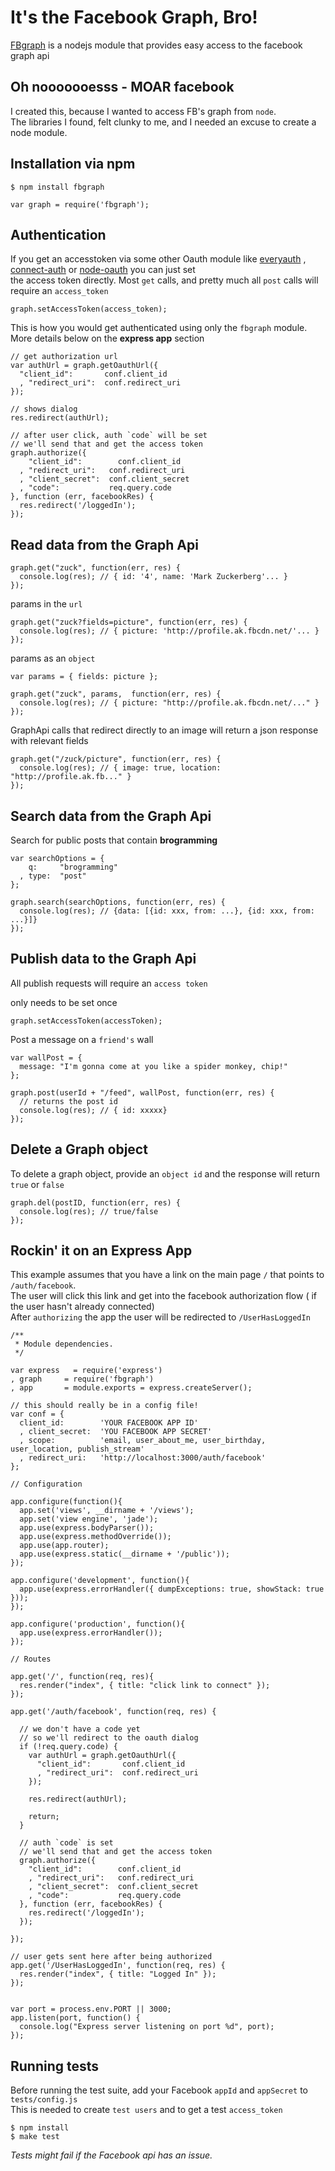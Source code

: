 # It's the Facebook Graph, Bro!

[FBgraph](http://github.com/criso/fbgraph) is a nodejs module that provides easy access to the facebook graph api

## Oh nooooooesss - MOAR facebook

  I created this, because I wanted to access FB's graph from `node`.  
  The libraries I found, felt clunky to me, and I needed an excuse to create a node module.

## Installation via npm
    $ npm install fbgraph

    var graph = require('fbgraph');

## Authentication

If you get an accesstoken via some other Oauth module like [everyauth](https://github.com/bnoguchi/everyauth) , 
[connect-auth](https://github.com/ciaranj/connect-auth) or [node-oauth](https://github.com/ciaranj/node-oauth) you can just set  
the access token directly. Most `get` calls, and pretty much all `post` calls will require an `access_token`

    graph.setAccessToken(access_token);

This is how you would get authenticated using only the `fbgraph` module.
More details below on the __express app__ section

    // get authorization url
    var authUrl = graph.getOauthUrl({
      "client_id":       conf.client_id
      , "redirect_uri":  conf.redirect_uri
    });

    // shows dialog
    res.redirect(authUrl);

    // after user click, auth `code` will be set
    // we'll send that and get the access token
    graph.authorize({
        "client_id":        conf.client_id
      , "redirect_uri":   conf.redirect_uri
      , "client_secret":  conf.client_secret
      , "code":           req.query.code
    }, function (err, facebookRes) {
      res.redirect('/loggedIn');
    });


## Read data from the Graph Api

    graph.get("zuck", function(err, res) {
      console.log(res); // { id: '4', name: 'Mark Zuckerberg'... }
    });

params in the `url`

    graph.get("zuck?fields=picture", function(err, res) {
      console.log(res); // { picture: 'http://profile.ak.fbcdn.net/'... }
    });

params as an `object`

    var params = { fields: picture };

    graph.get("zuck", params,  function(err, res) {
      console.log(res); // { picture: "http://profile.ak.fbcdn.net/..." }
    });

GraphApi calls that redirect directly to an image
will return a json response with relevant fields


    graph.get("/zuck/picture", function(err, res) {
      console.log(res); // { image: true, location: "http://profile.ak.fb..." }
    });


## Search data from the Graph Api

Search for public posts that contain __brogramming__

    var searchOptions = {
        q:     "brogramming"
      , type:  "post"
    };

    graph.search(searchOptions, function(err, res) {
      console.log(res); // {data: [{id: xxx, from: ...}, {id: xxx, from: ...}]}
    });


## Publish data to the Graph Api
All publish requests will require an `access token`

only needs to be set once

    graph.setAccessToken(accessToken);

Post a message on a `friend's` wall

    var wallPost = {
      message: "I'm gonna come at you like a spider monkey, chip!"
    };

    graph.post(userId + "/feed", wallPost, function(err, res) {
      // returns the post id
      console.log(res); // { id: xxxxx}
    });

## Delete a Graph object

To delete a graph object, provide an `object id` and the 
response will return `true` or `false`

    graph.del(postID, function(err, res) {
      console.log(res); // true/false
    });

## Rockin' it on an Express App

This example assumes that you have a link on the main page `/` that points to `/auth/facebook`.   
The user will click this link and get into the facebook authorization flow ( if the user hasn't already connected)  
After `authorizing` the app the user will be redirected to `/UserHasLoggedIn`  

    /**
     * Module dependencies.
     */

    var express   = require('express')
    , graph     = require('fbgraph')
    , app       = module.exports = express.createServer();

    // this should really be in a config file!
    var conf = {
      client_id:        'YOUR FACEBOOK APP ID'
      , client_secret:  'YOU FACEBOOK APP SECRET'
      , scope:          'email, user_about_me, user_birthday, user_location, publish_stream'
      , redirect_uri:   'http://localhost:3000/auth/facebook'
    };

    // Configuration

    app.configure(function(){
      app.set('views', __dirname + '/views');
      app.set('view engine', 'jade');
      app.use(express.bodyParser());
      app.use(express.methodOverride());
      app.use(app.router);
      app.use(express.static(__dirname + '/public'));
    });

    app.configure('development', function(){
      app.use(express.errorHandler({ dumpExceptions: true, showStack: true })); 
    });

    app.configure('production', function(){
      app.use(express.errorHandler());
    });

    // Routes

    app.get('/', function(req, res){
      res.render("index", { title: "click link to connect" });
    });

    app.get('/auth/facebook', function(req, res) {

      // we don't have a code yet
      // so we'll redirect to the oauth dialog
      if (!req.query.code) {
        var authUrl = graph.getOauthUrl({
          "client_id":       conf.client_id
          , "redirect_uri":  conf.redirect_uri
        });

        res.redirect(authUrl);

        return;
      }

      // auth `code` is set
      // we'll send that and get the access token
      graph.authorize({
        "client_id":        conf.client_id
        , "redirect_uri":   conf.redirect_uri
        , "client_secret":  conf.client_secret
        , "code":           req.query.code
      }, function (err, facebookRes) {
        res.redirect('/loggedIn');
      });

    });

    // user gets sent here after being authorized
    app.get('/UserHasLoggedIn', function(req, res) {
      res.render("index", { title: "Logged In" });
    });


    var port = process.env.PORT || 3000;
    app.listen(port, function() {
      console.log("Express server listening on port %d", port);
    });


## Running tests

 Before running the test suite, add your Facebook `appId` and `appSecret` to `tests/config.js`  
 This is needed to create `test users` and to get a test `access_token`

    $ npm install
    $ make test

 _Tests might fail if the Facebook api has an issue._

